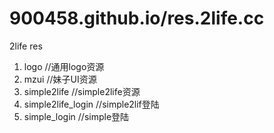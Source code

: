 # 900458.github.io/res.2life.cc

2life res

1. logo                   //通用logo资源
2. mzui                   //妹子UI资源
3. simple2life            //simple2life资源
4. simple2life_login      //simple2lif登陆
5. simple_login           //simple登陆
